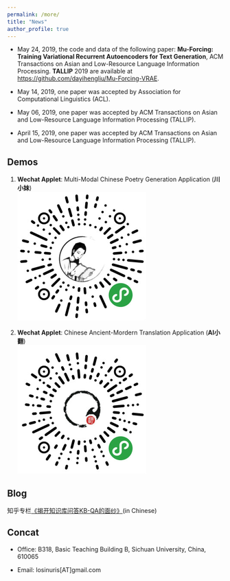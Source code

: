 ```yaml
---
permalink: /more/
title: "News"
author_profile: true
---
```

- May 24, 2019, the code and data of the following paper: **Mu-Forcing: Training Variational Recurrent Autoencoders for Text Generation**, ACM Transactions on Asian and Low-Resource Language Information Processing. **TALLIP** 2019 are available at https://github.com/dayihengliu/Mu-Forcing-VRAE.

- May 14, 2019, one paper was accepted by Association for Computational Linguistics (ACL).  

- May 06, 2019, one paper was accepted by ACM Transactions on Asian and Low-Resource Language Information Processing (TALLIP).

- April 15, 2019, one paper was accepted by ACM Transactions on Asian and Low-Resource Language Information Processing (TALLIP).

Demos
------
1. **Wechat Applet**: Multi-Modal Chinese Poetry Generation Application (**川小妹**)  
![Chuanxiaomei](/images/cxm_300.jpg)  

2. **Wechat Applet**: Chinese Ancient-Mordern Translation Application (**AI小翻**)  
![AIxiaofan](/images/xiaofan_300.jpg)  

Blog
------
知乎专栏[《揭开知识库问答KB-QA的面纱》](https://www.zhihu.com/people/liu-da-41-85/columns)(in Chinese)

Concat
------
- Office: B318, Basic Teaching Building B, Sichuan University, China, 610065

- Email: losinuris[AT]gmail.com
